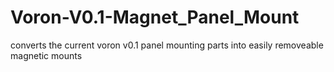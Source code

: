 # Voron-V0.1-Magnet_Panel_Mount
converts the current voron v0.1 panel mounting parts into easily removeable magnetic mounts
